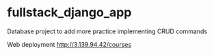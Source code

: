 # fullstack_django_app
Database project to add  more practice implementing CRUD commands

Web deployment
http://3.139.94.42/courses
